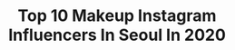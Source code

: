 ---
title: Top 10 Makeup Instagram Influencers In Seoul In 2020
description: >-
  Find top makeup Instagram influencers in Seoul in 2020. Most popular hashtags: #korea #makeup #spring #seoul.
platform: Instagram
profiles:
  - username: "andreatresgallo"
    fullname: >-
      Andrea Tresgallo
    location: "South Korea"
    followers: 5695
    engagement: 904
    commentsToLikes: 0.060313
    id: ck5hsjwiewps50i116g63r5wi
    verified: false
    hashtags: "#ootd, #fashion, #trend, #fashionphoto"
  - username: "han_ohkhui"
    fullname: >-
      Han Ohk-Hui (한 옥희)
    location: "South Korea"
    followers: 87388
    engagement: 269
    commentsToLikes: 0.015916
    id: ck5hm4m6zlcut0i11kkprw1dm
    verified: false
    hashtags: "#fashionnova, #naturalhairstyles, #viral, #proudlyghanaian"
  - username: "dohyunkims"
    fullname: >-
      김도현/ Dohyun Kim
    location: "South Korea"
    followers: 2449
    engagement: 1232
    commentsToLikes: 0.044684
    id: ck5hlt85wktew0i11tqcwz4oh
    verified: false
    hashtags: "#tb, #gq, #digitals, #aimons"
  - username: "bingleytheboston"
    fullname: >-
      Bingley
    location: "South Korea"
    followers: 8108
    engagement: 703
    commentsToLikes: 0.023376
    id: ck15thj8zi3uo0i19w6m9novq
    verified: false
    hashtags: "#bandana, #easter, #couplegoals, #canadiangirl"
  - username: "welcometothepanoptico"
    fullname: >-
      세바 ~ (SHIPPO-YO) 🍶
    location: "South Korea"
    followers: 58804
    engagement: 1903
    commentsToLikes: 0.013068
    id: ck5pw4bzyl1bn0i11a94fpj2o
    verified: false
    hashtags: "#namjoon, #season, #vsco, #lifestyle"
  - username: "kristin_kazz"
    fullname: >-
      KRISTIN KAZZ
    location: "South Korea"
    followers: 36313
    engagement: 686
    commentsToLikes: 0.012929
    id: ck5pwy68rp6ct0i115q9csl0c
    verified: false
    hashtags: "#girl, #model, #hair, #haircosmetic"
  - username: "come2david"
    fullname: >-
      정준구
    location: "South Korea"
    followers: 294117
    engagement: 415
    commentsToLikes: 0.007194
    id: ck0w1k4lvjqz90i19vph5do8v
    verified: false
    hashtags: "#ad, #colortheben, #p31, #makeup"
  - username: "sun_j_28"
    fullname: >-
      장예진
    location: "South Korea"
    followers: 16163
    engagement: 671
    commentsToLikes: 0.010116
    id: ck5ch0ovlpvxb0i11kkxpxwte
    verified: false
    hashtags: "#parrisgoebel, #moana, #company, #freak"
  - username: "m.weber.m"
    fullname: >-
      Beauty In South Korea
    location: "South Korea"
    followers: 3261
    engagement: 1383
    commentsToLikes: 0.106001
    id: ck55niqnj6amr0i11qu9c656e
    verified: false
    hashtags: "#avantgardmakeup, #mothershippalette, #vrneonpalette, #pearlmood"
  - username: "ariarisom"
    fullname: >-
      아리솜의 짜릿한 뷰티 / ARISOM
    location: "South Korea"
    followers: 101578
    engagement: 95
    commentsToLikes: 0.021660
    id: ck15s5uglbdgt0i19cnaaef8f
    verified: false
    hashtags: "#schutz, #giverny, #telse, #uv"
---